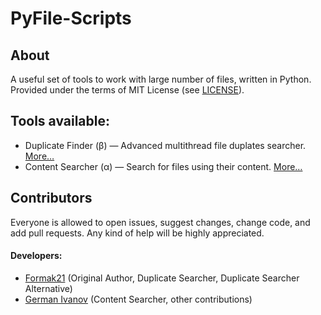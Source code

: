 # PyFile-Scripts

## About

A useful set of tools to work with large number of files, written in Python. Provided under the terms of MIT License (see [LICENSE](LICENSE)).

## Tools available:

- Duplicate Finder (β) — Advanced multithread file duplates searcher. [More…](src/duplicate_finder/README.md)
- Content Searcher (α) — Search for files using their content. [More…](src/content_searcher/README.md)

## Contributors

Everyone is allowed to open issues, suggest changes, change code, and add pull requests. Any kind of help will be highly appreciated.

#### Developers:

- [Formak21](https://github.com/Formak21) (Original Author, Duplicate Searcher, Duplicate Searcher Alternative)
- [German Ivanov](https://github.com/germanivanov0719) (Content Searcher, other contributions)
